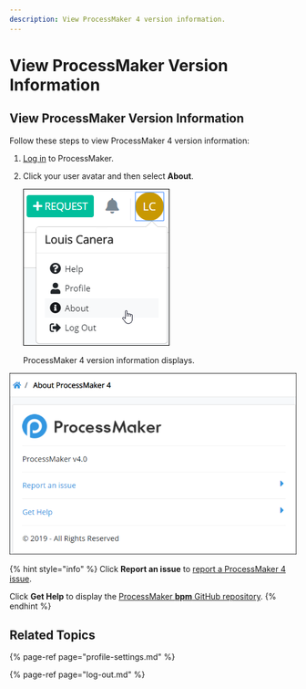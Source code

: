 ```yaml
---
description: View ProcessMaker 4 version information.
---
```


# View ProcessMaker Version Information

## View ProcessMaker Version Information

Follow these steps to view ProcessMaker 4 version information:

1. [Log in](log-in.md#log-in) to ProcessMaker.
2. Click your user avatar and then select **About**.  

   ![](../.gitbook/assets/about-option.png)

   ProcessMaker 4 version information displays.  

![ProcessMaker 4 version information](../.gitbook/assets/about-processmaker-page-admin.png)

{% hint style="info" %}
Click **Report an issue** to [report a ProcessMaker 4 issue](https://docs.google.com/forms/d/e/1FAIpQLScnYje8uTACYwp3VxdRoA26OFkbfFs6kuXofqY-QXXsG-h9xA/viewform).

Click **Get Help** to display the [ProcessMaker **bpm** GitHub repository](https://github.com/ProcessMaker/bpm).
{% endhint %}

## Related Topics

{% page-ref page="profile-settings.md" %}

{% page-ref page="log-out.md" %}

